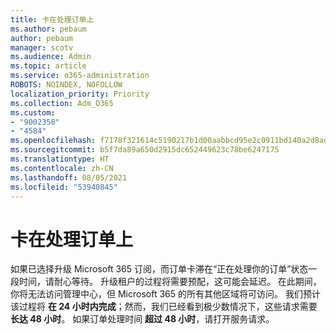 ```yaml
---
title: 卡在处理订单上
ms.author: pebaum
author: pebaum
manager: scotv
ms.audience: Admin
ms.topic: article
ms.service: o365-administration
ROBOTS: NOINDEX, NOFOLLOW
localization_priority: Priority
ms.collection: Adm_O365
ms.custom:
- "9002358"
- "4584"
ms.openlocfilehash: f7178f321614c5190217b1d00aabbcd95e2c0911bd140a2d8ad455665ac5b73b
ms.sourcegitcommit: b5f7da89a650d2915dc652449623c78be6247175
ms.translationtype: HT
ms.contentlocale: zh-CN
ms.lasthandoff: 08/05/2021
ms.locfileid: "53940845"
---
```

# <a name="stuck-on-processing-order"></a>卡在处理订单上

如果已选择升级 Microsoft 365 订阅，而订单卡滞在“正在处理你的订单”状态一段时间，请耐心等待。 升级租户的过程将需要预配，这可能会延迟。 在此期间，你将无法访问管理中心，但 Microsoft 365 的所有其他区域将可访问。 我们预计该过程将 **在 24 小时内完成**；然而，我们已经看到极少数情况下，这些请求需要 **长达 48 小时**。 如果订单处理时间 **超过 48 小时**，请打开服务请求。
